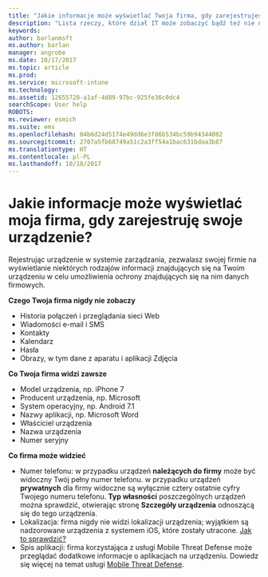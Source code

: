 ```yaml
---
title: "Jakie informacje może wyświetlać Twoja firma, gdy zarejestrujesz swoje urządzenie? | Microsoft Docs"
description: "Lista rzeczy, które dział IT może zobaczyć bądź też nie na zarządzanym urządzeniu."
keywords: 
author: barlanmsft
ms.author: barlan
manager: angrobe
ms.date: 10/17/2017
ms.topic: article
ms.prod: 
ms.service: microsoft-intune
ms.technology: 
ms.assetid: 12655728-a1af-4d89-97bc-925fe36c0dc4
searchScope: User help
ROBOTS: 
ms.reviewer: esmich
ms.suite: ems
ms.openlocfilehash: 04b6d24d5174e49dd6e3f86b534bc59b94344002
ms.sourcegitcommit: 2707a5fb68749a51c2a3ff54a1bac631bdaa3b87
ms.translationtype: HT
ms.contentlocale: pl-PL
ms.lasthandoff: 10/18/2017
---
```

# <a name="what-information-can-my-company-see-when-i-enroll-my-device"></a>Jakie informacje może wyświetlać moja firma, gdy zarejestruję swoje urządzenie?

Rejestrując urządzenie w systemie zarządzania, zezwalasz swojej firmie na wyświetlanie niektórych rodzajów informacji znajdujących się na Twoim urządzeniu w celu umożliwienia ochrony znajdujących się na nim danych firmowych.

**Czego Twoja firma nigdy nie zobaczy**

- Historia połączeń i przeglądania sieci Web
- Wiadomości e-mail i SMS
- Kontakty
- Kalendarz
-   Hasła
- Obrazy, w tym dane z aparatu i aplikacji Zdjęcia

**Co Twoja firma widzi zawsze**

- Model urządzenia, np. iPhone 7
- Producent urządzenia, np. Microsoft
- System operacyjny, np. Android 7.1
- Nazwy aplikacji, np. Microsoft Word
- Właściciel urządzenia
- Nazwa urządzenia
- Numer seryjny

**Co firma może widzieć**

-  Numer telefonu: w przypadku urządzeń **należących do firmy** może być widoczny Twój pełny numer telefonu. w przypadku urządzeń **prywatnych** dla firmy widoczne są wyłącznie cztery ostatnie cyfry Twojego numeru telefonu. **Typ własności** poszczególnych urządzeń można sprawdzić, otwierając stronę **Szczegóły urządzenia** odnoszącą się do tego urządzenia.
-  Lokalizacja: firma nigdy nie widzi lokalizacji urządzenia; wyjątkiem są nadzorowane urządzenia z systemem iOS, które zostały utracone. [Jak to sprawdzić?](https://go.microsoft.com/fwlink/?linkid=853816)
- Spis aplikacji: firma korzystająca z usługi Mobile Threat Defense może przeglądać dodatkowe informacje o aplikacjach na urządzeniu. Dowiedz się więcej na temat usługi [Mobile Threat Defense](you-are-prompted-to-install-mtd-ios.md).
